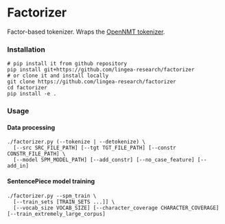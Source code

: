 # Factorizer

Factor-based tokenizer. Wraps the [OpenNMT tokenizer](https://github.com/microsoft/factored-segmenter).

### Installation


```
# pip install it from github repository
pip install git+https://github.com/lingea-research/factorizer
# or clone it and install locally
git clone https://github.com/lingea-research/factorizer
cd factorizer 
pip install -e .
```

### Usage

#### Data processing

```
./factorizer.py (--tokenize | --detokenize) \
  [--src SRC_FILE_PATH] [--tgt TGT_FILE_PATH] [--constr CONSTR_FILE_PATH] \
  [--model SPM_MODEL_PATH] [--add_constr] [--no_case_feature] [--add_in]
```

#### SentencePiece model training

```
./factorizer.py --spm_train \
  [--train_sets [TRAIN_SETS ...]] \
  [--vocab_size VOCAB_SIZE] [--character_coverage CHARACTER_COVERAGE] [--train_extremely_large_corpus]
```
